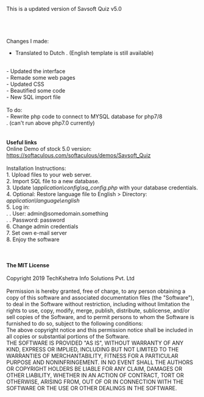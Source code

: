 This is a updated version of Savsoft Quiz v5.0
<br>
<br>
<br>
<br>
<br>
Changes I made:
<br>
- Translated to Dutch 
. (English template is still available)
<br>
- Updated the interface
<br>
- Remade some web pages
<br>
- Updated CSS
<br>
- Beautified some code
<br>
- New SQL import file
<br>
<br>
To do:
<br>
- Rewrite php code to connect to MYSQL database for php7/8
<br>
. (can't run above php7.0 currently)
<br>
<br>
<br>
<strong>Useful links</strong>
<br> 
Online Demo of stock 5.0 version: <a href="https://softaculous.com/softaculous/demos/Savsoft_Quiz" target="onlindedemo">https://softaculous.com/softaculous/demos/Savsoft_Quiz</a> 
<br>
<br> 
Installation Instructions:
<br>
1. Upload files to your web server.
<br>
2. Import SQL file to a new database.
<br>
3. Update <i>\application\config\sq_config.php</i> with your database credentials.
<br>
4. Optional: Restore language file to English > Directory: <i>application\language\english</i>
<br>
5. Log in:
<br>
. .  User: admin@somedomain.something
<br>
. .  Password: password
<br>
6. Change admin credentials
<br>
7. Set own e-mail server
<br>
8. Enjoy the software
<br>
<br>
<br>
<br> 
<strong>The MIT License</strong>
<br> 
<br> 
Copyright 2019 TechKshetra Info Solutions Pvt. Ltd
<br> 
<br> 
Permission is hereby granted, free of charge, to any person obtaining a copy of this software and associated documentation files (the "Software"), to deal in the Software without restriction, including without limitation the rights to use, copy, modify, merge, publish, distribute, sublicense, and/or sell copies of the Software, and to permit persons to whom the Software is furnished to do so, subject to the following conditions:
<br>
The above copyright notice and this permission notice shall be included in all copies or substantial portions of the Software.
<br>
THE SOFTWARE IS PROVIDED "AS IS", WITHOUT WARRANTY OF ANY KIND, EXPRESS OR IMPLIED, INCLUDING BUT NOT LIMITED TO THE WARRANTIES OF MERCHANTABILITY, FITNESS FOR A PARTICULAR PURPOSE AND NONINFRINGEMENT. IN NO EVENT SHALL THE AUTHORS OR COPYRIGHT HOLDERS BE LIABLE FOR ANY CLAIM, DAMAGES OR OTHER LIABILITY, WHETHER IN AN ACTION OF CONTRACT, TORT OR OTHERWISE, ARISING FROM, OUT OF OR IN CONNECTION WITH THE SOFTWARE OR THE USE OR OTHER DEALINGS IN THE SOFTWARE.
<br>
<br>
<br>
